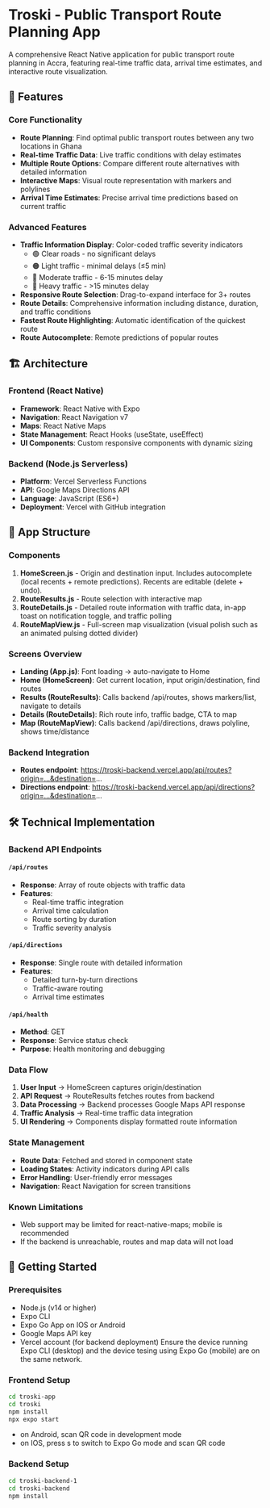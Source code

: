 # Troski - Public Transport Route Planning App

A comprehensive React Native application for public transport route planning in Accra, featuring real-time traffic data, arrival time estimates, and interactive route visualization.

## 🚌 Features

### Core Functionality
- **Route Planning**: Find optimal public transport routes between any two locations in Ghana
- **Real-time Traffic Data**: Live traffic conditions with delay estimates
- **Multiple Route Options**: Compare different route alternatives with detailed information
- **Interactive Maps**: Visual route representation with markers and polylines
- **Arrival Time Estimates**: Precise arrival time predictions based on current traffic

### Advanced Features
- **Traffic Information Display**: Color-coded traffic severity indicators
  - 🟢 Clear roads - no significant delays
  - 🟠 Light traffic - minimal delays (≤5 min)
  - 🔴 Moderate traffic - 6-15 minutes delay
  - 🔴 Heavy traffic - >15 minutes delay
- **Responsive Route Selection**: Drag-to-expand interface for 3+ routes
- **Route Details**: Comprehensive information including distance, duration, and traffic conditions
- **Fastest Route Highlighting**: Automatic identification of the quickest route
- **Route Autocomplete**: Remote predictions of popular routes

## 🏗️ Architecture

### Frontend (React Native)
- **Framework**: React Native with Expo
- **Navigation**: React Navigation v7
- **Maps**: React Native Maps
- **State Management**: React Hooks (useState, useEffect)
- **UI Components**: Custom responsive components with dynamic sizing


### Backend (Node.js Serverless)
- **Platform**: Vercel Serverless Functions
- **API**: Google Maps Directions API
- **Language**: JavaScript (ES6+)
- **Deployment**: Vercel with GitHub integration


## 📱 App Structure

### Components
1. **HomeScreen.js** - Origin and destination input. Includes autocomplete (local recents + remote predictions). Recents are editable (delete + undo).
2. **RouteResults.js** - Route selection with interactive map
3. **RouteDetails.js** - Detailed route information with traffic data, in-app toast on notification toggle, and traffic polling
4. **RouteMapView.js** - Full-screen map visualization (visual polish such as an animated pulsing dotted divider)

### Screens Overview
- **Landing (App.js)**: Font loading → auto-navigate to Home
- **Home (HomeScreen)**: Get current location, input origin/destination, find routes
- **Results (RouteResults)**: Calls backend /api/routes, shows markers/list, navigate to details
- **Details (RouteDetails)**: Rich route info, traffic badge, CTA to map
- **Map (RouteMapView)**: Calls backend /api/directions, draws polyline, shows time/distance

### Backend Integration
- **Routes endpoint**: https://troski-backend.vercel.app/api/routes?origin=...&destination=...
- **Directions endpoint**: https://troski-backend.vercel.app/api/directions?origin=...&destination=...


## 🛠️ Technical Implementation

### Backend API Endpoints

#### `/api/routes`
- **Response**: Array of route objects with traffic data
- **Features**:
  - Real-time traffic integration
  - Arrival time calculation
  - Route sorting by duration
  - Traffic severity analysis

#### `/api/directions`
- **Response**: Single route with detailed information
- **Features**:
  - Detailed turn-by-turn directions
  - Traffic-aware routing
  - Arrival time estimates

#### `/api/health`
- **Method**: GET
- **Response**: Service status check
- **Purpose**: Health monitoring and debugging

### Data Flow
1. **User Input** → HomeScreen captures origin/destination
2. **API Request** → RouteResults fetches routes from backend
3. **Data Processing** → Backend processes Google Maps API response
4. **Traffic Analysis** → Real-time traffic data integration
5. **UI Rendering** → Components display formatted route information

### State Management
- **Route Data**: Fetched and stored in component state
- **Loading States**: Activity indicators during API calls
- **Error Handling**: User-friendly error messages
- **Navigation**: React Navigation for screen transitions

### Known Limitations
- Web support may be limited for react-native-maps; mobile is recommended
- If the backend is unreachable, routes and map data will not load

## 🚀 Getting Started

### Prerequisites
- Node.js (v14 or higher)
- Expo CLI
- Expo Go App on IOS or Android
- Google Maps API key
- Vercel account (for backend deployment)
Ensure the device running Expo CLI (desktop) and the device tesing using Expo Go (mobile) are on the same network.

### Frontend Setup
```bash
cd troski-app
cd troski
npm install
npx expo start
```
- on Android, scan QR code in development mode
- on IOS, press s to switch to Expo Go mode and scan QR code

### Backend Setup
```bash
cd troski-backend-1
cd troski-backend
npm install
```